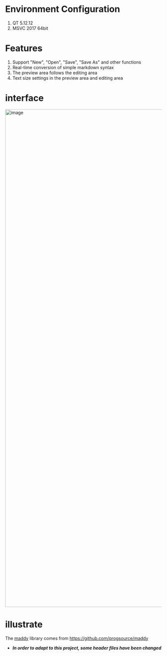 # Environment Configuration
1. QT 5.12.12
2. MSVC 2017 64bit

# Features
1. Support "New", "Open", "Save", "Save As" and other functions
1. Real-time conversion of simple markdown syntax
2. The preview area follows the editing area
3. Text size settings in the preview area and editing area

# interface
<img width="2560" height="1600" alt="image" src="https://github.com/user-attachments/assets/4095aa28-356a-44be-a74c-60a3ae7cea3e" />

# illustrate
The [maddy](https://github.com/progsource/maddy) library comes from https://github.com/progsource/maddy  
- ***In order to adapt to this project, some header files have been changed***
